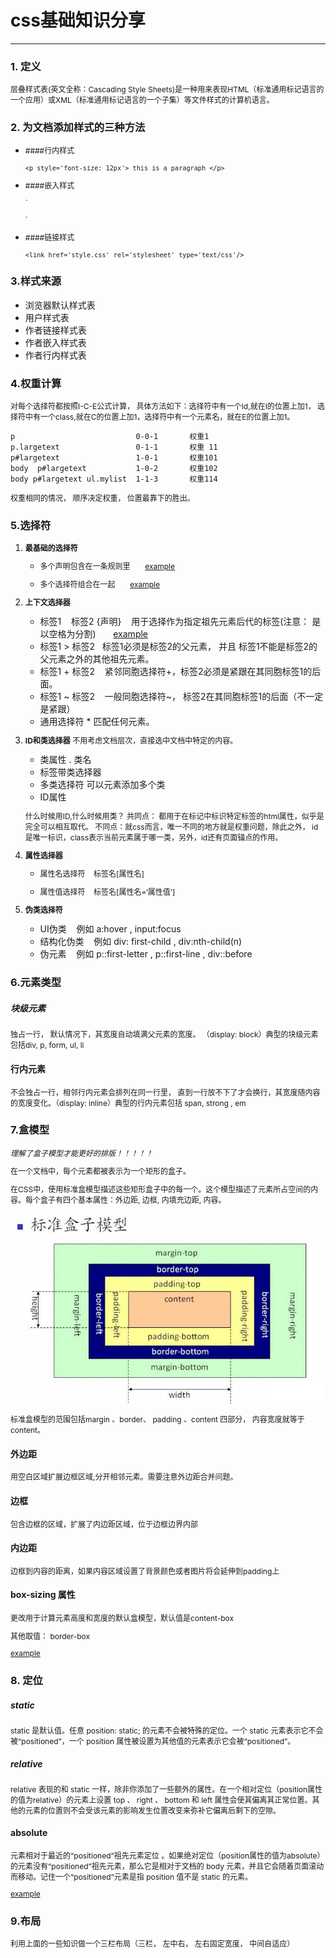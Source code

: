 # css基础知识分享

---

### 1. 定义
层叠样式表(英文全称：Cascading Style Sheets)是一种用来表现HTML（标准通用标记语言的一个应用）或XML（标准通用标记语言的一个子集）等文件样式的计算机语言。

### 2. 为文档添加样式的三种方法
* ####行内样式

	`<p style='font-size: 12px'> this is a paragraph </p>`

* ####嵌入样式
	
	`
	<style type="text/css">
		p {font-size: 12px}
	</style>
	`
	
* ####链接样式
	
	`<link href='style.css' rel='stylesheet' type='text/css'/>`
	
### 3.样式来源

* 浏览器默认样式表
* 用户样式表
* 作者链接样式表
* 作者嵌入样式表
* 作者行内样式表 

### 4.权重计算

对每个选择符都按照I-C-E公式计算，
具体方法如下：选择符中有一个Id,就在I的位置上加1， 选择符中有一个class,就在C的位置上加1，选择符中有一个元素名，就在E的位置上加1。

	p       					0-0-1  		权重1
	p.largetext 				0-1-1 		权重 11
	p#largetext 				1-0-1		权重101
	body  p#largetext 			1-0-2		权重102
	body p#largetext ul.mylist  1-1-3		权重114
	
权重相同的情况， 顺序决定权重， 位置最靠下的胜出。
	
	
### 5.选择符
1. __最基础的选择符__

	* 多个声明包含在一条规则里  &nbsp;&nbsp;&nbsp;&nbsp;&nbsp;     [example](https://codepen.io/messi20133/pen/NgPvBr)
	
	* 多个选择符组合在一起 &nbsp;&nbsp;&nbsp;&nbsp;&nbsp;     [example](https://codepen.io/messi20133/pen/NgPvBr)
	

2. __上下文选择器__
	*  标签1 &nbsp;&nbsp; 标签2 {声明}  &nbsp;&nbsp; 用于选择作为指定祖先元素后代的标签(注意： 是以空格为分割)  &nbsp;&nbsp;&nbsp;&nbsp;&nbsp; [example](https://codepen.io/messi20133/pen/GEgMKJ) 
	* 标签1  >  标签2 &nbsp;&nbsp;标签1必须是标签2的父元素， 并且 标签1不能是标签2的父元素之外的其他祖先元素。  
	* 标签1 + 标签2 &nbsp;&nbsp; 紧邻同胞选择符+，标签2必须是紧跟在其同胞标签1的后面。
	* 标签1 ~ 标签2 &nbsp;&nbsp; 一般同胞选择符~， 标签2在其同胞标签1的后面（不一定是紧跟）
	* 通用选择符 * 匹配任何元素。
	
3. __ID和类选择器__
	不用考虑文档层次，直接选中文档中特定的内容。
	
	* 类属性 . 类名
	* 标签带类选择器
	* 多类选择符  可以元素添加多个类
	* ID属性

	什么时候用ID,什么时候用类？
	共同点： 都用于在标记中标识特定标签的html属性，似乎是完全可以相互取代。
	不同点：就css而言，唯一不同的地方就是权重问题，除此之外， id是唯一标识，class表示当前元素属于哪一类，另外，id还有页面锚点的作用。
	
4. __属性选择器__
	
	* 属性名选择符 &nbsp;&nbsp;  标签名[属性名]

	* 属性值选择符 &nbsp;&nbsp;  标签名[属性名=‘属性值’]

5. __伪类选择符__
	* UI伪类  &nbsp;&nbsp;  例如 a:hover , input:focus 
	* 结构化伪类 &nbsp;&nbsp; 例如 div: first-child , div:nth-child(n)
	* 伪元素 &nbsp;&nbsp; 例如 p::first-letter , p::first-line , div::before

### 6.元素类型

##### 块级元素

独占一行， 默认情况下，其宽度自动填满父元素的宽度。 （display: block）典型的块级元素包括div, p, form, ul, li  

#### 行内元素
不会独占一行，相邻行内元素会排列在同一行里， 直到一行放不下了才会换行，其宽度随内容的宽度变化。（display: inline）典型的行内元素包括 span, strong , em

### 7.盒模型
*理解了盒子模型才能更好的排版！！！！！*

在一个文档中，每个元素都被表示为一个矩形的盒子。

在CSS中，使用标准盒模型描述这些矩形盒子中的每一个。这个模型描述了元素所占空间的内容。每个盒子有四个基本属性：外边距, 边框, 内填充边距, 内容。 

![](https://raw.githubusercontent.com/messi20133/css/master/imgs/box.JPG)

标准盒模型的范围包括margin 、border、 padding 、content 四部分， 内容宽度就等于content。

#### 外边距
用空白区域扩展边框区域,分开相邻元素。需要注意外边距合并问题。

#### 边框
包含边框的区域，扩展了内边距区域，位于边框边界内部

#### 内边距
边框到内容的距离，如果内容区域设置了背景颜色或者图片将会延伸到padding上

#### box-sizing 属性
更改用于计算元素高度和宽度的默认盒模型，默认值是content-box

其他取值： border-box 

[example](https://codepen.io/messi20133/pen/VWjMEd)

### 8. 定位

##### static

static 是默认值。任意 position: static; 的元素不会被特殊的定位。一个 static 元素表示它不会被“positioned”，一个 position 属性被设置为其他值的元素表示它会被“positioned”。

##### relative

relative 表现的和 static 一样，除非你添加了一些额外的属性。在一个相对定位（position属性的值为relative）的元素上设置 top 、 right 、 bottom 和 left 属性会使其偏离其正常位置。其他的元素的位置则不会受该元素的影响发生位置改变来弥补它偏离后剩下的空隙。

#### absolute
元素相对于最近的“positioned”祖先元素定位 。如果绝对定位（position属性的值为absolute）的元素没有“positioned”祖先元素，那么它是相对于文档的 body 元素，并且它会随着页面滚动而移动。记住一个“positioned”元素是指 position 值不是 static 的元素。

[example](https://codepen.io/messi20133/pen/OgXBWB)

### 9.布局

利用上面的一些知识做一个三栏布局（三栏， 左中右， 左右固定宽度， 中间自适应）



